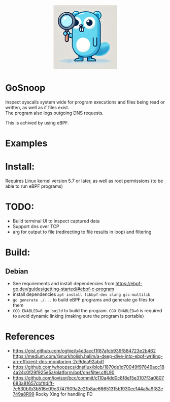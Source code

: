 
<div align="center"><img src="assets/gopher.webp" width="200"/></div>

# GoSnoop
Inspect syscalls system wide for program executions and files being read or written, as well as if files exist.  
The program also logs outgoing DNS requests.

This is achived by using eBPF.

# Examples

# Install:
Requires Linux kernel version 5.7 or later, as well as root permissions (to be able to run eBPF programs)




# TODO:
* Build terminal UI to inspect captured data
* Support dns over TCP
* arg for output to file (redirecting to file results in loop) and filtering


# Build:
## Debian
* See requirements and install dependencies from https://ebpf-go.dev/guides/getting-started/#ebpf-c-program
* install dependencies `apt install libbpf-dev clang gcc-multilib`
* `go generate ./...` to build eBPF programs and generate go files for them
* `CGO_ENABLED=0 go build` to build the program. `CGO_ENABLED=0` is required to avoid dynamic linking (making sure the program is portable)


# References
* https://gist.github.com/oghie/b4e3accf1f87afcb939f884723e2b462 https://medium.com/@nurkholish.halim/a-deep-dive-into-ebpf-writing-an-efficient-dns-monitoring-2c9dea92abdf
* https://github.com/whoopscs/dnsflux/blob/1870de1d70049f97849acc184a24c0f29f925e5a/platform/bpf/dnsfilter.c#L90
* https://github.com/iovisor/bcc/commit/c110a4dd0c8f8e15e3107f3a0807683a81657cbf#diff-7e530bfb3b516e09e3747909a2e21b8ae66651315b1930ee144a5a9f82e749a8R99 Rocky Xing for handling FD